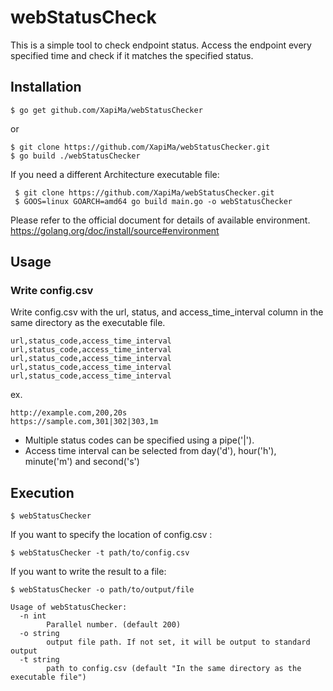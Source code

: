 # webStatusCheck
This is a simple tool to check endpoint status.
Access the endpoint every specified time and check if it matches the specified status.

## Installation
```
$ go get github.com/XapiMa/webStatusChecker
```

or

```
$ git clone https://github.com/XapiMa/webStatusChecker.git
$ go build ./webStatusChecker
```

If you need a different Architecture executable file:

```
 $ git clone https://github.com/XapiMa/webStatusChecker.git
 $ GOOS=linux GOARCH=amd64 go build main.go -o webStatusChecker
```
Please refer to the official document for details of available environment.
https://golang.org/doc/install/source#environment

## Usage
### Write config.csv 
Write config.csv with the url, status, and access_time_interval  column in the same directory as the executable file.

```
url,status_code,access_time_interval
url,status_code,access_time_interval
url,status_code,access_time_interval
url,status_code,access_time_interval
url,status_code,access_time_interval
```

ex.
```
http://example.com,200,20s
https://sample.com,301|302|303,1m
```

- Multiple status codes can be specified using a pipe('|').
- Access time interval can be selected from day('d'), hour('h'), minute('m') and second('s')

## Execution
```
$ webStatusChecker
```

If you want to specify the location of config.csv :
```
$ webStatusChecker -t path/to/config.csv
```

If you want to write the result to a file:
```
$ webStatusChecker -o path/to/output/file
```

```
Usage of webStatusChecker:
  -n int
    	Parallel number. (default 200)
  -o string
    	output file path. If not set, it will be output to standard output
  -t string
    	path to config.csv (default "In the same directory as the executable file")
```
